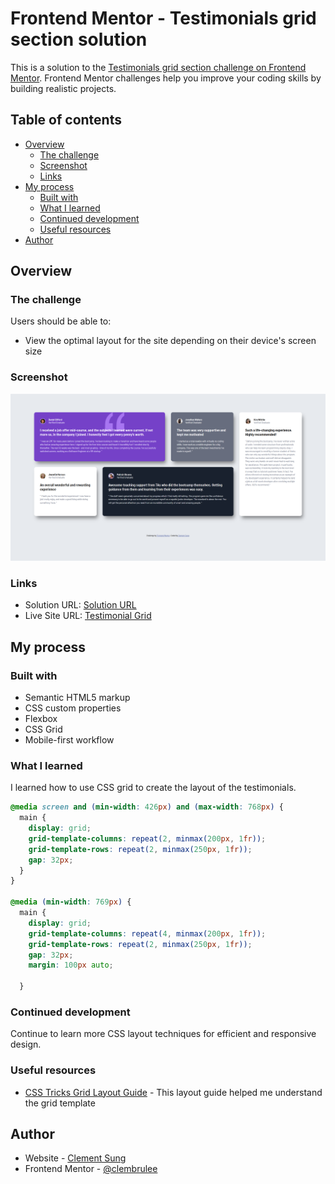 # Frontend Mentor - Testimonials grid section solution

This is a solution to the [Testimonials grid section challenge on Frontend Mentor](https://www.frontendmentor.io/challenges/testimonials-grid-section-Nnw6J7Un7). Frontend Mentor challenges help you improve your coding skills by building realistic projects. 

## Table of contents

- [Overview](#overview)
  - [The challenge](#the-challenge)
  - [Screenshot](#screenshot)
  - [Links](#links)
- [My process](#my-process)
  - [Built with](#built-with)
  - [What I learned](#what-i-learned)
  - [Continued development](#continued-development)
  - [Useful resources](#useful-resources)
- [Author](#author)

## Overview

### The challenge

Users should be able to:

- View the optimal layout for the site depending on their device's screen size

### Screenshot

![](./images/Frontend-Mentor-Testimonial-Grid-09-04-2025_09_08_PM.png)


### Links

- Solution URL: [Solution URL](https://clembrulee.github.io/testimonial-grid/)
- Live Site URL: [Testimonial Grid](https://your-live-site-url.com)

## My process

### Built with

- Semantic HTML5 markup
- CSS custom properties
- Flexbox
- CSS Grid
- Mobile-first workflow


### What I learned

I learned how to use CSS grid to create the layout of the testimonials.


```css
@media screen and (min-width: 426px) and (max-width: 768px) {
  main {
    display: grid;
    grid-template-columns: repeat(2, minmax(200px, 1fr));
    grid-template-rows: repeat(2, minmax(250px, 1fr));
    gap: 32px;
  }
}

@media (min-width: 769px) {
  main {
    display: grid;
    grid-template-columns: repeat(4, minmax(200px, 1fr));
    grid-template-rows: repeat(2, minmax(250px, 1fr));
    gap: 32px;
    margin: 100px auto;
    
  }
```


### Continued development

Continue to learn more CSS layout techniques for efficient and responsive design.


### Useful resources

- [CSS Tricks Grid Layout Guide](https://css-tricks.com/snippets/css/complete-guide-grid/) - This layout guide helped me understand the grid template 


## Author

- Website - [Clement Sung](https://github.com/clembrulee/)
- Frontend Mentor - [@clembrulee](https://www.frontendmentor.io/profile/clembrulee)
